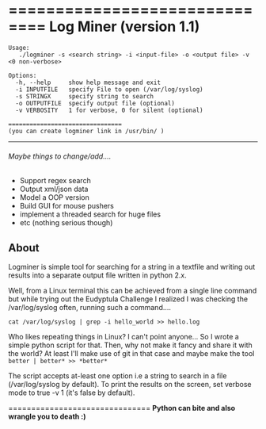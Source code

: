 
==============================
   Log Miner (version 1.1)
============================== 
```
Usage: 
   ./logminer -s <search string> -i <input-file> -o <output file> -v <0 non-verbose>

Options:
  -h, --help     show help message and exit
  -i INPUTFILE   specify File to open (/var/log/syslog)
  -s STRINGX     specify string to search
  -o OUTPUTFILE  specify output file (optional)
  -v VERBOSITY   1 for verbose, 0 for silent (optional)

================================
(you can create logminer link in /usr/bin/ )
```

---------------------------------
###### Maybe things to change/add....

* Support regex search
* Output xml/json data
* Model a OOP version
* Build GUI for mouse pushers
* implement a threaded search for huge files
* etc (nothing serious though)

About
-----

Logminer is simple tool for searching for a string in a textfile and writing out results 
into a separate output file written in python 2.x.

Well, from a Linux terminal this can be achieved from a single line command 
but while trying out the Eudyptula Challenge I realized I was checking the /var/log/syslog often, 
running such a command....

```cat /var/log/syslog | grep -i hello_world >> hello.log```

Who likes repeating things in Linux? I can't point anyone... So I wrote a simple python script for that. 
Then, why not make it fancy and share it with the world? At least I'll make use of git in that case and maybe 
make the tool ```better | better* >> *better*```

The script accepts at-least one option i.e a string to search in a file (/var/log/syslog by default). 
To print the results on the screen, set verbose mode to true -v 1 (it's false by default).

===============================
**Python can bite and also wrangle you to death :)**
